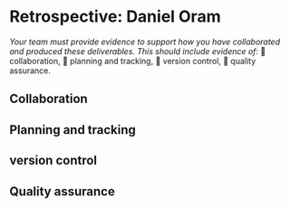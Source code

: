 # Retrospective: Daniel Oram

*Your team must provide evidence to support how you have collaborated and produced these
deliverables. This should include evidence of:*
 collaboration,
 planning and tracking,
 version control,
 quality assurance.

## Collaboration

## Planning and tracking 

## version control

## Quality assurance
